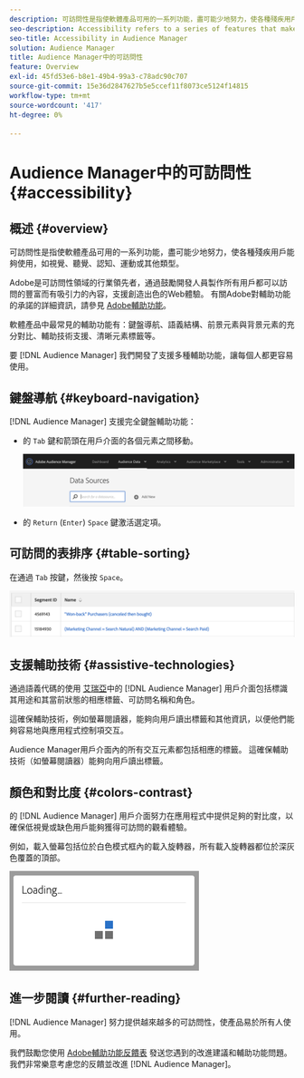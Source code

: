 ```yaml
---
description: 可訪問性是指使軟體產品可用的一系列功能，盡可能少地努力，使各種殘疾用戶能夠使用，如視覺、聽覺、認知、運動或其他類型。
seo-description: Accessibility refers to a series of features that make a software product usable, with as little effort as possible from users with various disabilities, such as visual, auditory, cognitive, motor, or other kind.
seo-title: Accessibility in Audience Manager
solution: Audience Manager
title: Audience Manager中的可訪問性
feature: Overview
exl-id: 45fd53e6-b8e1-49b4-99a3-c78adc90c707
source-git-commit: 15e36d2847627b5e5ccef11f8073ce5124f14815
workflow-type: tm+mt
source-wordcount: '417'
ht-degree: 0%

---
```


# Audience Manager中的可訪問性 {#accessibility}

## 概述 {#overview}

可訪問性是指使軟體產品可用的一系列功能，盡可能少地努力，使各種殘疾用戶能夠使用，如視覺、聽覺、認知、運動或其他類型。

Adobe是可訪問性領域的行業領先者，通過鼓勵開發人員製作所有用戶都可以訪問的豐富而有吸引力的內容，支援創造出色的Web體驗。 有關Adobe對輔助功能的承諾的詳細資訊，請參見 [Adobe輔助功能](https://www.adobe.com/accessibility.html)。

軟體產品中最常見的輔助功能有：鍵盤導航、語義結構、前景元素與背景元素的充分對比、輔助技術支援、清晰元素標籤等。

要 [!DNL Audience Manager] 我們開發了支援多種輔助功能，讓每個人都更容易使用。

## 鍵盤導航 {#keyboard-navigation}

[!DNL Audience Manager] 支援完全鍵盤輔助功能：

* 的 `Tab` 鍵和箭頭在用戶介面的各個元素之間移動。

   ![可訪問性突出顯示](assets/accesibility-highlight.png)

* 的 `Return` (`Enter`) `Space` 鍵激活選定項。

## 可訪問的表排序 {#table-sorting}

在通過 `Tab` 按鍵，然後按 `Space`。

![輔助功能表頭](assets/accessibility-table-headers.png)

## 支援輔助技術 {#assistive-technologies}

通過語義代碼的使用 [艾瑞亞](https://www.w3.org/WAI/standards-guidelines/aria/)中的 [!DNL Audience Manager] 用戶介面包括標識其用途和其當前狀態的相應標籤、可訪問名稱和角色。

這確保輔助技術，例如螢幕閱讀器，能夠向用戶讀出標籤和其他資訊，以便他們能夠容易地與應用程式控制項交互。

Audience Manager用戶介面內的所有交互元素都包括相應的標籤。 這確保輔助技術（如螢幕閱讀器）能夠向用戶讀出標籤。

## 顏色和對比度 {#colors-contrast}

的 [!DNL Audience Manager] 用戶介面努力在應用程式中提供足夠的對比度，以確保低視覺或缺色用戶能夠獲得可訪問的觀看體驗。

例如，載入螢幕包括位於白色模式框內的載入旋轉器，所有載入旋轉器都位於深灰色覆蓋的頂部。

![輔助功能載入](assets/accessibility-loading.png)

## 進一步閱讀 {#further-reading}

[!DNL Audience Manager] 努力提供越來越多的可訪問性，使產品易於所有人使用。

我們鼓勵您使用 [Adobe輔助功能反饋表](https://www.adobe.com/accessibility/feedback.html) 發送您遇到的改進建議和輔助功能問題。 我們非常樂意考慮您的反饋並改進 [!DNL Audience Manager]。
